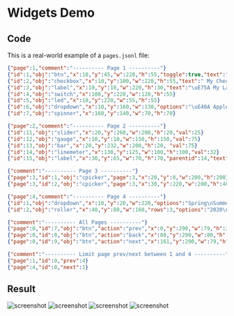 <h1>Widgets Demo</h1>

<h2>Code</h2>

This is a real-world example of a `pages.jsonl` file:

```json
{"page":1,"comment":"---------- Page 1 ----------"}
{"id":1,"obj":"btn","x":10,"y":45,"w":220,"h":55,"toggle":true,"text":"Push Me \uF40B"}
{"id":2,"obj":"checkbox","x":10,"y":100,"w":220,"h":55,"text":" My Checkbox"}
{"id":3,"obj":"label","x":10,"y":10,"w":220,"h":30,"text":"\uE75A My Label","align":1,"padh":50}
{"id":4,"obj":"switch","x":100,"y":220,"w":120,"h":55}
{"id":5,"obj":"led","x":10,"y":220,"w":55,"h":55}
{"id":6,"obj":"dropdown","x":10,"y":160,"w":130,"options":"\uE40A Apples\n\uE40A Oranges\n\uE40A Bananas"}
{"id":7,"obj":"spinner","x":160,"y":140,"w":70,"h":70}

{"page":2,"comment":"---------- Page 2 ----------"}
{"id":11,"obj":"slider","x":20,"y":260,"w":200,"h":20,"val":25}
{"id":12,"obj":"gauge","x":10,"y":10,"w":150,"h":150,"val":75}
{"id":13,"obj":"bar","x":20,"y":232,"w":200,"h":20, "val":75}
{"id":14,"obj":"linemeter","x":130,"y":125,"w":100,"h":100,"val":32}
{"id":15,"obj":"label","x":30,"y":65,"w":70,"h":70,"parentid":14,"text":"\uE12C OK"}

{"comment":"---------- Page 3 ----------"}
{"page":3,"id":1,"obj":"cpicker","page":3,"x":20,"y":0,"w":200,"h":200}
{"page":3,"id":2,"obj":"cpicker","page":3,"x":30,"y":220,"w":200,"h":40,"rect":true}

{"page":4,"comment":"---------- Page 4 ----------"}
{"id":1,"obj":"dropdown","x":10,"y":20,"w":220,"options":"Spring\nSummer\nAutumn\nWinter"}
{"id":2,"obj":"roller","x":40,"y":80,"w":160,"rows":3,"options":"2020\n2021\n2022\n2023\n2024"}

{"comment":"---------- All Pages ----------"}
{"page":0,"id":7,"obj":"btn","action":"prev","x":0,"y":290,"w":79,"h":32,"text":"\uE141","text_color":"#FFFFFF","radius":0,"border_side":0,"text_font":32}
{"page":0,"id":8,"obj":"btn","action":"back","x":80,"y":290,"w":80,"h":32,"text":"\uE2DC","text_color":"#FFFFFF","radius":0,"border_side":0,"text_font":24}
{"page":0,"id":9,"obj":"btn","action":"next","x":161,"y":290,"w":79,"h":32,"text":"\uE142","text_color":"#FFFFFF","radius":0,"border_side":0,"text_font":32}

{"comment":"---------- Limit page prev/next between 1 and 4 ----------"}
{"page":1,"id":0,"prev":4}
{"page":4,"id":0,"next":1}
```

<h2>Result</h2>

![screenshot](https://user-images.githubusercontent.com/1550668/120073363-3ca5e880-c098-11eb-82d8-ad58cf4a9d66.png)
![screenshot](https://user-images.githubusercontent.com/1550668/120073369-44658d00-c098-11eb-9ad7-c318866c62c2.png)
![screenshot](https://user-images.githubusercontent.com/1550668/120073374-492a4100-c098-11eb-9ac2-1144bd039eea.png)
![screenshot](https://user-images.githubusercontent.com/1550668/120073393-5a734d80-c098-11eb-8eda-3f9157710710.png)


